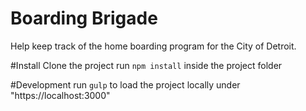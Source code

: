 # Boarding Brigade
Help keep track of the home boarding program for the City of Detroit.

#Install
Clone the project
run `npm install` inside the project folder

#Development
run `gulp` to load the project locally under "https://localhost:3000"
